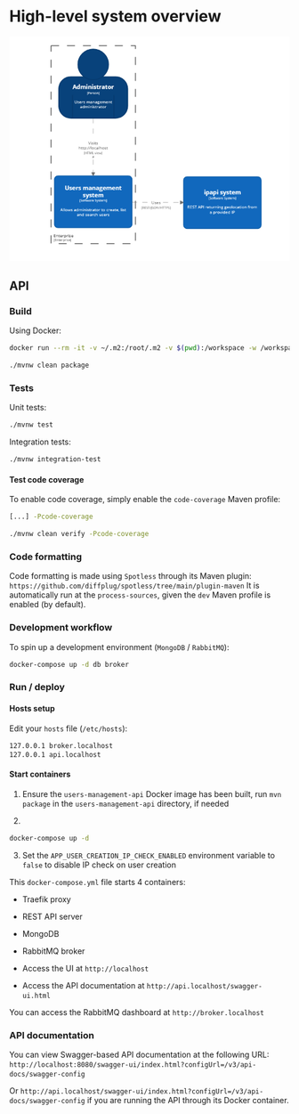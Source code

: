 # High-level system overview
![High-level system overview](users-management-api/docs/system-overview.png "High-level system overview")


## API

### Build 

Using Docker:
```bash
docker run --rm -it -v ~/.m2:/root/.m2 -v $(pwd):/workspace -w /workspace maven:3.6.3-jdk-11 mvn clean package
```

```bash
./mvnw clean package
```

### Tests

Unit tests:
```bash
./mvnw test
```

Integration tests:
```bash
./mvnw integration-test
```

#### Test code coverage

To enable code coverage, simply enable the `code-coverage` Maven profile:
```bash
[...] -Pcode-coverage
```
```bash
./mvnw clean verify -Pcode-coverage
```

### Code formatting

Code formatting is made using `Spotless` through its Maven plugin: `https://github.com/diffplug/spotless/tree/main/plugin-maven`
It is automatically run at the `process-sources`, given the `dev` Maven profile is enabled (by default).

### Development workflow

To spin up a development environment (`MongoDB` / `RabbitMQ`):
```bash
docker-compose up -d db broker
```

### Run / deploy

#### Hosts setup
Edit your `hosts` file (`/etc/hosts`):

```
127.0.0.1 broker.localhost
127.0.0.1 api.localhost
```

#### Start containers

1. Ensure the `users-management-api` Docker image has been built, run `mvn package` in the `users-management-api` directory, if needed

2.
```bash
docker-compose up -d
```

3. Set the `APP_USER_CREATION_IP_CHECK_ENABLED` environment variable to `false` to disable IP check on user creation

This `docker-compose.yml` file starts 4 containers:
- Traefik proxy
- REST API server
- MongoDB
- RabbitMQ broker

- Access the UI at `http://localhost`

- Access the API documentation at `http://api.localhost/swagger-ui.html`

You can access the RabbitMQ dashboard at `http://broker.localhost`

### API documentation

You can view Swagger-based API documentation at the following URL:
`http://localhost:8080/swagger-ui/index.html?configUrl=/v3/api-docs/swagger-config`

Or `http://api.localhost/swagger-ui/index.html?configUrl=/v3/api-docs/swagger-config` if you are running the API through its Docker container.